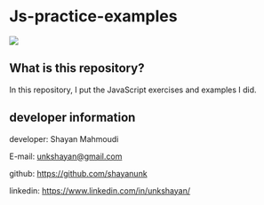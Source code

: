 # Js-practice-examples

![](https://encrypted-tbn0.gstatic.com/images?q=tbn:ANd9GcSxAp7sTjC28jNtXbsQy2tAEuAGPOrQ2493hGcuuQQKejCPGz7XghyGeDopaxiXjBX9E0Y&usqp=CAU)

## What is this repository?

In this repository, I put the JavaScript exercises and examples I did.

## developer information

developer: Shayan Mahmoudi

E-mail: unkshayan@gmail.com

github: https://github.com/shayanunk

linkedin: https://www.linkedin.com/in/unkshayan/
